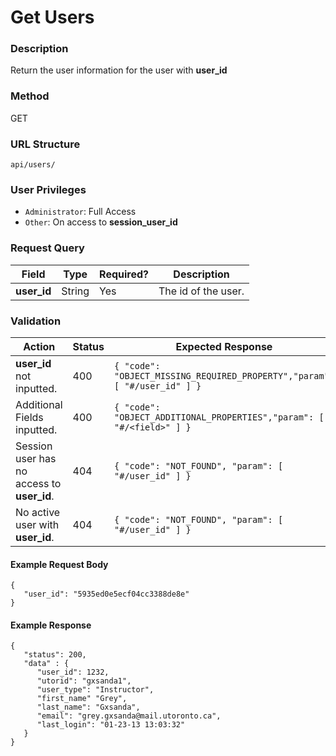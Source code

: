 Get Users
===
### Description
Return the user information for the user with **user_id**

### Method
GET

### URL Structure
`api/users/`

### User Privileges
* `Administrator`: Full Access
* `Other`: On access to **session_user_id**

### Request Query
| Field          | Type   | Required? | Description           |
|----------------|--------|-----------|-----------------------|
| **user_id**    | String | Yes       |  The id of the user.  |


### Validation
| Action                                     | Status | Expected Response                                                         |
|--------------------------------------------|--------|---------------------------------------------------------------------------|
| **user_id** not inputted.                  | 400    | `{ "code": "OBJECT_MISSING_REQUIRED_PROPERTY","param": [ "#/user_id" ] }` |
| Additional Fields inputted.                | 400    | `{ "code": "OBJECT_ADDITIONAL_PROPERTIES","param": [ "#/<field>" ] }`     |
| Session user has no access to **user_id**. | 404    | `{ "code": "NOT_FOUND", "param": [ "#/user_id" ] }`                       |
| No active user with **user_id**.           | 404    | `{ "code": "NOT_FOUND", "param": [ "#/user_id" ] }`                       |


#### Example Request Body
```
{
   "user_id": "5935ed0e5ecf04cc3388de8e"
}
```
#### Example Response
```
{
   "status": 200,
   "data" : {
      "user_id": 1232,
      "utorid": "gxsanda1",
      "user_type": "Instructor",
      "first_name" "Grey",
      "last_name": "Gxsanda",
      "email": "grey.gxsanda@mail.utoronto.ca",
      "last_login": "01-23-13 13:03:32"
   }
}
```
